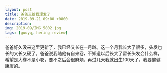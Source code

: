 ```yaml
---
layout: post
title: 爸爸又给我理发了
date: 2019-09-21 09:00 +0800
description: 
img: 2019-09/IMG_5802.jpg
tags: [guoyq, hering review]
---
```


爸爸好久没来这里更新了，我已经又长在一月龄。这一个月我长大了很多，头发也长的又长又硬了。爸爸说我随他有自来卷，不知道以后长大了留长头发会什么样，希望是大卷不是小卷，要不之后会很麻烦。再过几天我就出生100天了，我要健健康康的。
